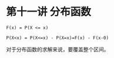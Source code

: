 # 第十一讲 分布函数
```
F(x) = P(X <= x)

P(X<x) = P(X<=x) - P(X=x)=F(x) - F(x-0)
```

对于分布函数的求解来说，要覆盖整个区间。
